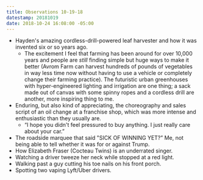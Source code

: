 ```yaml
---
title: Observations 10-19-18
datestamp: 20181019
date: 2018-10-24 16:08:00 -05:00
---
```


- Hayden's amazing cordless-drill-powered leaf harvester and how it was invented six or so years ago.
	- The excitement I feel that farming has been around for over 10,000 years and people are *still* finding simple but huge ways to make it better (Avrom Farm can harvest hundreds of pounds of vegetables in way less time now without having to use a vehicle or completely change their farming practice). The futuristic urban greenhouses with hyper-engineered lighting and irrigation are one thing; a sack made out of canvas with some spinny ropes and a cordless drill are another, more inspiring thing to me.
- Enduring, but also kind of appreciating, the choreography and sales script of an oil change at a franchise shop, which was more intense and enthusiastic than they usually are.
	- “I hope you didn't feel pressured to buy anything. I just really care about your car.”
- The roadside marquee that said "SICK OF WINNING YET?” Me, not being able to tell whether it was for or against Trump.
- How Elizabeth Fraser (Cocteau Twins) is an underrated singer.
- Watching a driver tweeze her neck while stopped at a red light.
- Walking past a guy cutting his toe nails on his front porch.
- Spotting two vaping Lyft/Uber drivers.
